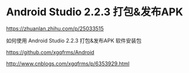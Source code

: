 # Android Studio 2.2.3 打包&发布APK  


https://zhuanlan.zhihu.com/p/25033515





如何使用 Android Studio 2.2.3 打包&发布APK 软件安装包

https://github.com/xgqfrms/Android


http://www.cnblogs.com/xgqfrms/p/6353929.html












